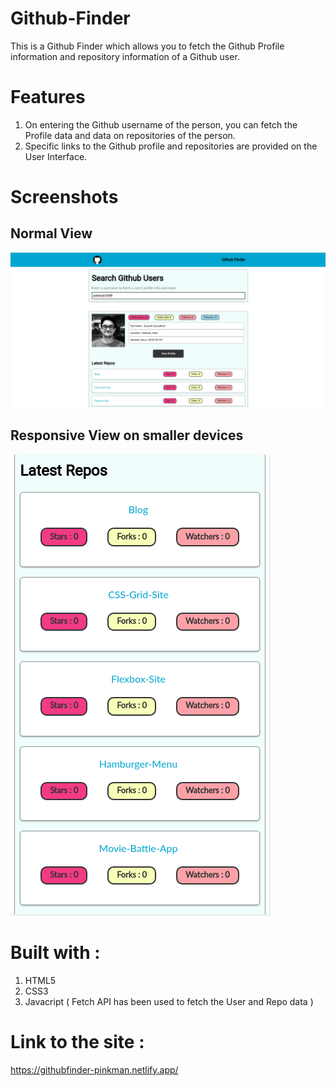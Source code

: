 # Github-Finder
This is a Github Finder which allows you to fetch the Github Profile information and repository information of a Github user.

# Features 

1. On entering the Github username of the person, you can fetch the Profile data and data on repositories of the person.
2. Specific links to the Github profile and repositories are provided on the User Interface.

# Screenshots 

## Normal View
<img src="screenshots/githubfinder1.png">

## Responsive View on smaller devices 
<img src="screenshots/githubfindermobile.png">

# Built with :

1. HTML5
2. CSS3
3. Javacript ( Fetch API has been used to fetch the User and Repo data )

# Link to the site :
https://githubfinder-pinkman.netlify.app/
